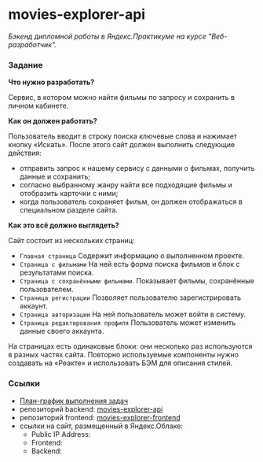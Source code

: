 # movies-explorer-api
*Бэкенд дипломной работы в Яндекс.Практикуме на курсе "Веб-разработчик".*

### Задание
**Что нужно разработать?**

Сервис, в котором можно найти фильмы по запросу и сохранить в личном кабинете.

**Как он должен работать?**

Пользователь вводит в строку поиска ключевые слова и нажимает кнопку «Искать». После этого сайт должен выполнить следующие действия:
* отправить запрос к нашему сервису с данными о фильмах, получить данные и сохранить;
* согласно выбранному жанру найти все подходящие фильмы и отобразить карточки с ними;
* когда пользователь сохраняет фильм, он должен отображаться в специальном разделе сайта.

**Как это всё должно выглядеть?**

Сайт состоит из нескольких страниц:
- `Главная страница` Содержит информацию о выполненном проекте.
- `Страница с фильмами` На ней есть форма поиска фильмов и блок с результатами поиска.
- `Страница с сохранёнными фильмами`. Показывает фильмы, сохранённые пользователем.
- `Страница регистрации` Позволяет пользователю зарегистрировать аккаунт.
- `Страница авторизации` На ней пользователь может войти в систему.
- `Страница редактирования профиля` Пользователь может изменить данные своего аккаунта.

На страницах есть одинаковые блоки: они несколько раз используются в разных частях сайта. Повторно используемые компоненты нужно создавать на «Реакте» и использовать БЭМ для описания стилей.

### Ссылки
- [План-график выполнения задач](https://github.com/users/pnrf/projects/1)
- репозиторий backend: [movies-explorer-api](https://github.com/pnrf/movies-explorer-api)
- репозиторий frontend: [movies-explorer-frontend](https://github.com/pnrf/movies-explorer-frontend)
- cсылки на сайт, размещенный в Яндекс.Облаке:
  - Public IP Address:
  - Frontend:
  - Backend:
